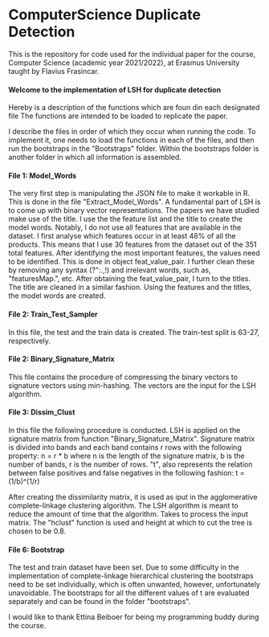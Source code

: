 # ComputerScience Duplicate Detection
This is the repository for code used for the individual paper for the course, Computer Science (academic year 2021/2022), at Erasmus University taught by Flavius Frasincar.

#### Welcome to the implementation of LSH for duplicate detection ####

 Hereby is a description of the functions which are foun din each designated file
The functions are intended to be loaded to replicate the paper.  

I describe the files in order of which they occur when running the code.
To implement it, one needs to load the functions in each of the files, and then run the bootstraps in the "Bootstraps" folder. Within the bootstraps folder is another folder in which all information is assembled.

#### File 1: Model_Words ####
The very first step is manipulating the JSON file to make it workable in R. This is done in the file "Extract_Model_Words". A fundamental part of LSH is to come up with binary vector representations. The papers we have studied make use of the title. I use the the feature list and the title to create the model words. Notably, I do not use all features that are available in the dataset. I first analyse which features occur in at least 48% of all the products. This means that I use 30 features from the dataset out of the 351 total features. After identifying the most important features, the values need to be identified. This is done in object feat_value_pair. I further clean these by removing any syntax (?\":.,!) and irrelevant words, such as, "featuresMap.", etc. After obtaining the feat_value_pair, I turn to the titles. The title are cleaned in a similar fashion. Using the features and the titles, the model words are created.

#### File 2: Train_Test_Sampler ####
In this file, the test and the train data is created. The train-test split is 63-27, respectively.

#### File 2: Binary_Signature_Matrix ####
This file contains the procedure of compressing the binary vectors to signature vectors using min-hashing. The vectors are the input for the LSH algorithm. 

#### File 3: Dissim_Clust ####
In this file the following procedure is conducted. LSH is applied on the signature matrix from function "Binary_Signature_Matrix". Signature matrix is divided into bands and each band contains r rows with the following property: n = r * b  where n is the length of the signature matrix, b is the number of bands, r is the number of rows. "t", also  represents the relation between false positives and false negatives in the following fashion: t = (1/b)^(1/r)

After creating the dissimilarity matrix, it is used as iput in the agglomerative complete-linkage clustering algorithm. The LSH algorithm is meant to reduce the amount of time that the algorithm. Takes to process the input matrix. The "hclust" function is used and height at which to cut the tree is chosen to be 0.8.

#### File 6: Bootstrap #### 
The test and train dataset have been set. Due to some difficulty in the implementation of complete-linkage hierarchical clustering the bootstraps need to be set individually, which is often unwanted, however, unfortunately unavoidable. The bootstraps for all the different values of t are evaluated separately and can be found in the folder "bootstraps". 

I would like to thank Ettina Beiboer for being my programming buddy during the course.
